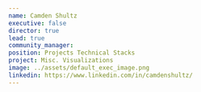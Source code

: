 ```yaml
---
name: Camden Shultz
executive: false
director: true
lead: true
community_manager:   
position: Projects Technical Stacks
project: Misc. Visualizations
image: ../assets/default_exec_image.png
linkedin: https://www.linkedin.com/in/camdenshultz/
---
```

